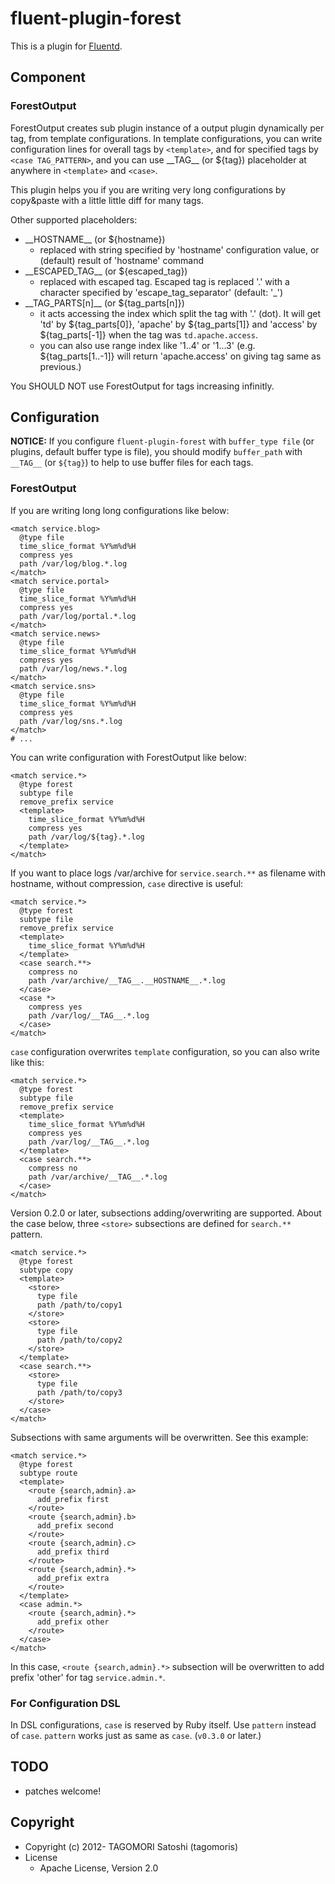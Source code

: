 # fluent-plugin-forest

This is a plugin for [Fluentd](http://fluentd.org).

## Component

### ForestOutput

ForestOutput creates sub plugin instance of a output plugin dynamically per tag, from template configurations.
In template configurations, you can write configuration lines for overall tags by `<template>`, and for specified tags by `<case TAG_PATTERN>`, and you can use \_\_TAG\_\_ (or ${tag}) placeholder at anywhere in `<template>` and `<case>`.

This plugin helps you if you are writing very long configurations by copy&paste with a little little diff for many tags.

Other supported placeholders:
* \_\_HOSTNAME\_\_ (or ${hostname})
  * replaced with string specified by 'hostname' configuration value, or (default) result of 'hostname' command
* \_\_ESCAPED\_TAG\_\_ (or ${escaped\_tag})
  * replaced with escaped tag. Escaped tag is replaced '.' with a character specified by 'escape\_tag\_separator' (default: '\_')
* \_\_TAG_PARTS[n]\_\_ (or ${tag_parts[n]})
  * it acts accessing the index which split the tag with '.' (dot). It will get 'td' by ${tag_parts[0]}, 'apache' by ${tag_parts[1]} and 'access' by ${tag_parts[-1]} when the tag was `td.apache.access`.
  * you can also use range index like '1..4' or '1...3' (e.g. ${tag_parts[1..-1]} will return 'apache.access' on giving tag same as previous.)

You SHOULD NOT use ForestOutput for tags increasing infinitly. 

## Configuration

**NOTICE:** If you configure `fluent-plugin-forest` with `buffer_type file` (or plugins, default buffer type is file), you should modify `buffer_path` with `__TAG__` (or `${tag}`) to help to use buffer files for each tags.

### ForestOutput

If you are writing long long configurations like below:

    <match service.blog>
      @type file
      time_slice_format %Y%m%d%H
      compress yes
      path /var/log/blog.*.log
    </match>
    <match service.portal>
      @type file
      time_slice_format %Y%m%d%H
      compress yes
      path /var/log/portal.*.log
    </match>
    <match service.news>
      @type file
      time_slice_format %Y%m%d%H
      compress yes
      path /var/log/news.*.log
    </match>
    <match service.sns>
      @type file
      time_slice_format %Y%m%d%H
      compress yes
      path /var/log/sns.*.log
    </match>
    # ...

You can write configuration with ForestOutput like below:

    <match service.*>
      @type forest
      subtype file
      remove_prefix service
      <template>
        time_slice_format %Y%m%d%H
        compress yes
        path /var/log/${tag}.*.log
      </template>
    </match>

If you want to place logs /var/archive for `service.search.**` as filename with hostname, without compression, `case` directive is useful:

    <match service.*>
      @type forest
      subtype file
      remove_prefix service
      <template>
        time_slice_format %Y%m%d%H
      </template>
      <case search.**>
        compress no
        path /var/archive/__TAG__.__HOSTNAME__.*.log
      </case>
      <case *>
        compress yes
        path /var/log/__TAG__.*.log
      </case>
    </match>

`case` configuration overwrites `template` configuration, so you can also write like this:

    <match service.*>
      @type forest
      subtype file
      remove_prefix service
      <template>
        time_slice_format %Y%m%d%H
        compress yes
        path /var/log/__TAG__.*.log
      </template>
      <case search.**>
        compress no
        path /var/archive/__TAG__.*.log
      </case>
    </match>

Version 0.2.0 or later, subsections adding/overwriting are supported. About the case below, three `<store>` subsections are defined for `search.**` pattern.

    <match service.*>
      @type forest
      subtype copy
      <template>
        <store>
          type file
          path /path/to/copy1
        </store>
        <store>
          type file
          path /path/to/copy2
        </store>
      </template>
      <case search.**>
        <store>
          type file
          path /path/to/copy3
        </store>
      </case>
    </match>

Subsections with same arguments will be overwritten. See this example:

    <match service.*>
      @type forest
      subtype route
      <template>
        <route {search,admin}.a>
          add_prefix first
        </route>
        <route {search,admin}.b>
          add_prefix second
        </route>
        <route {search,admin}.c>
          add_prefix third
        </route>
        <route {search,admin}.*>
          add_prefix extra
        </route>
      </template>
      <case admin.*>
        <route {search,admin}.*>
          add_prefix other
        </route>
      </case>
    </match>

In this case, `<route {search,admin}.*>` subsection will be overwritten to add prefix 'other' for tag `service.admin.*`.

### For Configuration DSL

In DSL configurations, `case` is reserved by Ruby itself. Use `pattern` instead of `case`. `pattern` works just as same as `case`. (`v0.3.0` or later.)

## TODO

* patches welcome!

## Copyright

* Copyright (c) 2012- TAGOMORI Satoshi (tagomoris)
* License
  * Apache License, Version 2.0

